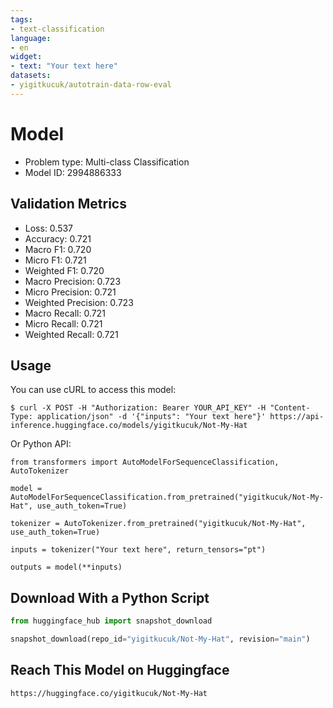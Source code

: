 ```yaml
---
tags:
- text-classification
language:
- en
widget:
- text: "Your text here"
datasets:
- yigitkucuk/autotrain-data-row-eval
---
```


# Model

- Problem type: Multi-class Classification
- Model ID: 2994886333

## Validation Metrics

- Loss: 0.537
- Accuracy: 0.721
- Macro F1: 0.720
- Micro F1: 0.721
- Weighted F1: 0.720
- Macro Precision: 0.723
- Micro Precision: 0.721
- Weighted Precision: 0.723
- Macro Recall: 0.721
- Micro Recall: 0.721
- Weighted Recall: 0.721


## Usage

You can use cURL to access this model:

```
$ curl -X POST -H "Authorization: Bearer YOUR_API_KEY" -H "Content-Type: application/json" -d '{"inputs": "Your text here"}' https://api-inference.huggingface.co/models/yigitkucuk/Not-My-Hat
```

Or Python API:

```
from transformers import AutoModelForSequenceClassification, AutoTokenizer

model = AutoModelForSequenceClassification.from_pretrained("yigitkucuk/Not-My-Hat", use_auth_token=True)

tokenizer = AutoTokenizer.from_pretrained("yigitkucuk/Not-My-Hat", use_auth_token=True)

inputs = tokenizer("Your text here", return_tensors="pt")

outputs = model(**inputs)
```

## Download With a Python Script

```py
from huggingface_hub import snapshot_download

snapshot_download(repo_id="yigitkucuk/Not-My-Hat", revision="main")
```

## Reach This Model on Huggingface

```
https://huggingface.co/yigitkucuk/Not-My-Hat
```

